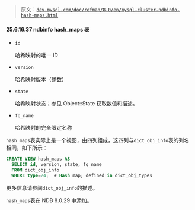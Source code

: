 > 原文：[`dev.mysql.com/doc/refman/8.0/en/mysql-cluster-ndbinfo-hash-maps.html`](https://dev.mysql.com/doc/refman/8.0/en/mysql-cluster-ndbinfo-hash-maps.html)

#### 25.6.16.37 ndbinfo hash_maps 表

+   `id`

    哈希映射的唯一 ID

+   `version`

    哈希映射版本（整数）

+   `state`

    哈希映射状态；参见 Object::State 获取数值和描述。

+   `fq_name`

    哈希映射的完全限定名称

`hash_maps`表实际上是一个视图，由四列组成，这四列与`dict_obj_info`表的列名相同，如下所示：

```sql
CREATE VIEW hash_maps AS
  SELECT id, version, state, fq_name
  FROM dict_obj_info
  WHERE type=24;  # Hash map; defined in dict_obj_types
```

更多信息请参阅`dict_obj_info`的描述。

`hash_maps`表在 NDB 8.0.29 中添加。
